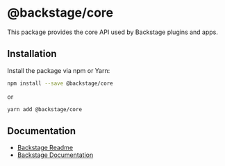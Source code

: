 # @backstage/core

This package provides the core API used by Backstage plugins and apps.

## Installation

Install the package via npm or Yarn:

```sh
npm install --save @backstage/core
```

or

```sh
yarn add @backstage/core
```

## Documentation

- [Backstage Readme](https://github.com/backstage/backstage/blob/master/README.md)
- [Backstage Documentation](https://github.com/backstage/backstage/blob/master/docs/README.md)
